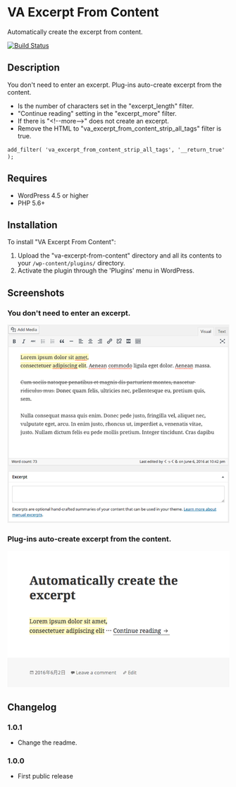 VA Excerpt From Content
==============================

Automatically create the excerpt from content.

[![Build Status](https://travis-ci.org/visualive/va-excerpt-from-content.svg?branch=master)](https://travis-ci.org/visualive/va-excerpt-from-content)

## Description

You don't need to enter an excerpt. Plug-ins auto-create excerpt from the content.

* Is the number of characters set in the "excerpt_length" filter.
* "Continue reading" setting in the "excerpt_more" filter.
* If there is "&lt;!--more--&gt;" does not create an excerpt.
* Remove the HTML to "va_excerpt_from_content_strip_all_tags" filter is true.

```
add_filter( 'va_excerpt_from_content_strip_all_tags', '__return_true' );
```

## Requires

* WordPress 4.5 or higher
* PHP 5.6+  

## Installation

To install "VA Excerpt From Content":

1. Upload the "va-excerpt-from-content" directory and all its contents to your `/wp-content/plugins/` directory.
2. Activate the plugin through the 'Plugins' menu in WordPress.

## Screenshots

### You don't need to enter an excerpt.
![Post Edit.](./screenshot-1.png)  

### Plug-ins auto-create excerpt from the content.
![Post View.](./screenshot-2.png)  

## Changelog

### 1.0.1
* Change the readme.

### 1.0.0
* First public release
